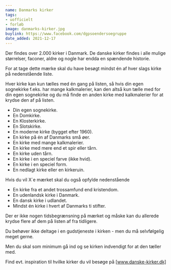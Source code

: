 ```yaml
---
name: Danmarks kirker
tags:
- uofficielt
- forløb
image: danmarks-kirker.jpg
buylink: https://www.facebook.com/dgpsoendersoegruppe
date_added: 2021-12-17
---
```

Der findes over 2.000 kirker i Danmark. De danske kirker findes i alle mulige størrelser, faconer, aldre og nogle har endda en spændende historie.

For at tage dette mærke skal du have besøgt mindst én af hver slags kirke på nedenstående liste.

Hver kirke kan kun tælles med én gang på listen, så hvis din egen sognekirke f.eks. har mange kalkmalerier, kan den altså kun tælle med for din egen sognekirke og du må finde en anden kirke med kalkmalerier for at krydse den af på listen.

- Din egen sognekirke.
- En Domkirke.
- En Klosterkirke.
- En Slotskirke.
- En moderne kirke (bygget efter 1960).
- En kirke på én af Danmarks små øer.
- En kirke med mange kalkmalerier.
- En kirke med mere end et spir eller tårn.
- En kirke uden tårn.
- En kirke i en speciel farve (ikke hvid).
- En kirke i en speciel form.
- En nedlagt kirke eller en kirkeruin.

Hvis du vil X´e mærket skal du også opfylde nedenstående

- En kirke fra et andet trossamfund end kristendom.
- En udenlandsk kirke i Danmark.
- En dansk kirke i udlandet.
- Mindst én kirke i hvert af Danmarks ti stifter.


Der er ikke nogen tidsbegrænsning på mærket og måske kan du allerede krydse flere af dem på listen af fra tidligere.

Du behøver ikke deltage i en gudstjeneste i kirken - men du må selvfølgelig meget gerne.

Men du skal som minimum gå ind og se kirken indvendigt for at den tæller med.


Find evt. inspiration til hvilke kirker du vil besøge på [www.danske-kirker.dk]

